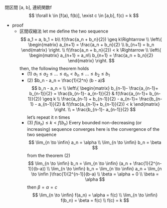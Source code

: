 閉区間 [a, b], 連続関数f
$$ \forall k \in [f(a), f(b)], \exist c \in [a,b], f(c) = k $$
- proof
    - 区間収縮法
        let me define the two sequence
        $$ a_1 = a, b_1 = b\\ f(\frac{a_n + b_n}{2}) \geq k\Rightarrow \\ \left\{ \begin{matrix} a_{n+1} = \frac{a_n + b_n}{2} \\ b_{n+1} = b_n \end{matrix} \right. \\ f(\frac{a_n + b_n}{2}) < k \Rightarrow \\ \left\{ \begin{matrix} a_{n+1} = a_n\\ b_{n+1} = \frac{a_n + b_n}{2} \end{matrix} \right. $$
        then, the following theorem holds
        - (1) $a_1 \leq a_2 \leq ... \leq a_n < b_n \leq ... \leq b_2 \leq b_1$
        - (2) $b_n - a_n = \frac{1}{2^n} (b - a)$
            $$ b_n - a_n = \\ \left\{ \begin{matrix} b_{n-1}- \frac{a_{n-1}+ b_{n-1}}{2} = \frac{b_{n-1}- a_{n-1}}{2} & f(\frac{a_{n-1}+ b_{n-1}}{2}) \geq k \\ \frac{a_{n-1} + b_{n-1}}{2} - a_{n-1}= \frac{b_{n-1} - a_{n-1}}{2} & f(\frac{a_{n-1}+ b_{n-1}}{2}) < k \end{matrix} \right. \\ = \frac{b_{n-1}- a_{n-1}}{2} $$
            let’s repeat it n times
        - (3) $f(a_n) \leq k < f(b_n)$
        Every bounded non-decreasing (or increasing) sequence converges
        here is the convergence of the two sequence
        $$ \lim_{n \to \infin} a_n = \alpha \\ \lim_{n \to \infin} b_n = \beta
        $$
        from the theorem (2)
        $$ \lim_{n \to \infin} b_n = \lim_{n \to \infin} (a_n + \frac{1}{2^{n-1}}(b-a)) \\ \lim_{n \to \infin} b_n = \lim_{n \to \infin} a_n + \lim_{n \to \infin }\frac{1}{2^{n-1}}(b-a) \\ \beta = \alpha + 0 \\ \beta = \alpha $$
        then $\beta = \alpha = c$
        $$ \lim_{n \to \infin} f(a_n) = \alpha = f(c) \\ \lim_{n \to \infin} f(b_n) = \beta = f(c) \\ f(c) = k $$